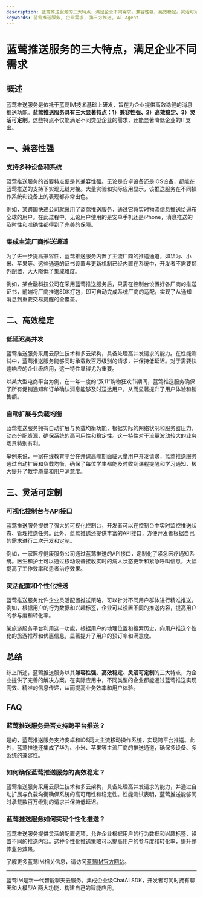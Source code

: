 ```yaml
---
description: 蓝莺推送服务的三大特点，满足企业不同需求。兼容性强，高效稳定。灵活可定制。
keywords: 蓝莺推送服务, 企业需求, 第三方推送, AI Agent
---
```

# 蓝莺推送服务的三大特点，满足企业不同需求

## 概述

蓝莺推送服务是依托于蓝莺IM技术基础上研发，旨在为企业提供高效稳健的消息推送功能。**蓝莺推送服务具有三大显著特点：1）兼容性强、2）高效稳定、3）灵活可定制**。这些特点不仅能满足不同类型企业的需求，还能显著降低企业的IT支出。

## 一、兼容性强

### 支持多种设备和系统

蓝莺推送服务的首要特点便是其兼容性强。无论是安卓设备还是iOS设备，都能在蓝莺推送的支持下实现无缝对接。大量实验和实际应用显示，该推送服务在不同操作系统和设备上的表现都非常出色。

例如，某跨国快递公司就采用了蓝莺推送服务，通过它将实时物流信息推送给遍布全球的用户。在此过程中，无论用户使用的是安卓手机还是iPhone，消息推送的及时性和准确性都得到了完美的保障。

### 集成主流厂商推送通道

为了进一步提高兼容性，蓝莺推送服务内置了主流厂商的推送通道，如华为、小米、苹果等。这些通道的证书设置与更新机制已经内置在系统中，开发者不需要额外配置，大大降低了集成难度。

例如，某金融科技公司在采用蓝莺推送服务后，只需在控制台设置好各厂商的推送证书，前端将厂商推送SDK打包，即可自动完成系统厂商的适配，实现了从通知消息到重要交易提醒的全覆盖。

## 二、高效稳定

### 低延迟高并发

蓝莺推送服务采用云原生技术和多云架构，具备处理高并发请求的能力。在性能测试中，蓝莺推送服务能够同时承载数百万级别的请求，并保持低延迟。对于需要快速响应的企业级应用，这一特性显得尤为重要。

以某大型电商平台为例，在一年一度的“双11”购物狂欢节期间，蓝莺推送服务确保了所有促销通知和订单确认消息能够及时送达用户，从而显著提升了用户体验和销售额。

### 自动扩展与负载均衡

蓝莺推送服务拥有自动扩展与负载均衡功能，根据实际的网络状况和服务器压力，动态分配资源，确保系统的高可用性和稳定性。这一特性对于流量波动较大的业务场景特别有利。

举例来说，一家在线教育平台在开课高峰期面临大量用户并发请求，蓝莺推送服务通过自动扩展和负载均衡，确保了每位学生都能及时收到课程提醒和学习通知，极大提升了教学质量和用户满意度。

## 三、灵活可定制

### 可视化控制台与API接口

蓝莺推送服务提供了强大的可视化控制台，开发者可以在控制台中实时监控推送状态、管理推送任务。此外，蓝莺推送还提供丰富的API接口，方便开发者根据自己的需求进行二次开发和定制。

例如，一家医疗健康服务公司通过蓝莺推送的API接口，定制化了紧急医疗通知系统。医生和护士可以通过移动设备接收实时的病人状态更新和紧急呼叫信息，大幅提高了工作效率和患者治疗效果。

### 灵活配置和个性化推送

蓝莺推送服务允许企业灵活配置推送策略，可以针对不同用户群体进行精准推送。例如，根据用户的行为数据和兴趣标签，企业可以设置不同的推送内容，提高用户的参与度和转化率。

某旅游服务平台利用这一功能，根据用户的地理位置和搜索历史，向用户推送个性化的旅游推荐和优惠信息，显著提升了用户的预订率和满意度。

## 总结

综上所述，蓝莺推送服务以其**兼容性强、高效稳定、灵活可定制**的三大特点，为企业提供了完善的解决方案。在实际应用中，不同类型的企业都能通过蓝莺推送实现高效、精准的信息传递，从而提高业务效率和用户体验。

## FAQ

### **蓝莺推送服务是否支持跨平台推送？**

是的，蓝莺推送服务支持安卓和iOS两大主流移动操作系统，实现跨平台推送。此外，蓝莺推送还集成了华为、小米、苹果等主流厂商的推送通道，确保多设备、多系统的兼容性。

### **如何确保蓝莺推送服务的高效稳定？**

蓝莺推送服务采用云原生技术和多云架构，具备处理高并发请求的能力，并通过自动扩展与负载均衡确保系统的高可用性和稳定性。性能测试表明，蓝莺推送能够同时承载数百万级别的请求并保持低延迟。

### **蓝莺推送服务如何实现个性化推送？**

蓝莺推送服务提供灵活的配置选项，允许企业根据用户的行为数据和兴趣标签，设置不同的推送内容。这种个性化推送策略可以提高用户的参与度和转化率，提升整体业务效果。

了解更多蓝莺IM相关信息，请访问[蓝莺IM官方网站](https://www.lanyingim.com)。

---

蓝莺IM是新一代智能聊天云服务。集成企业级ChatAI SDK，开发者可同时拥有聊天和大模型AI两大功能，构建自己的智能应用。